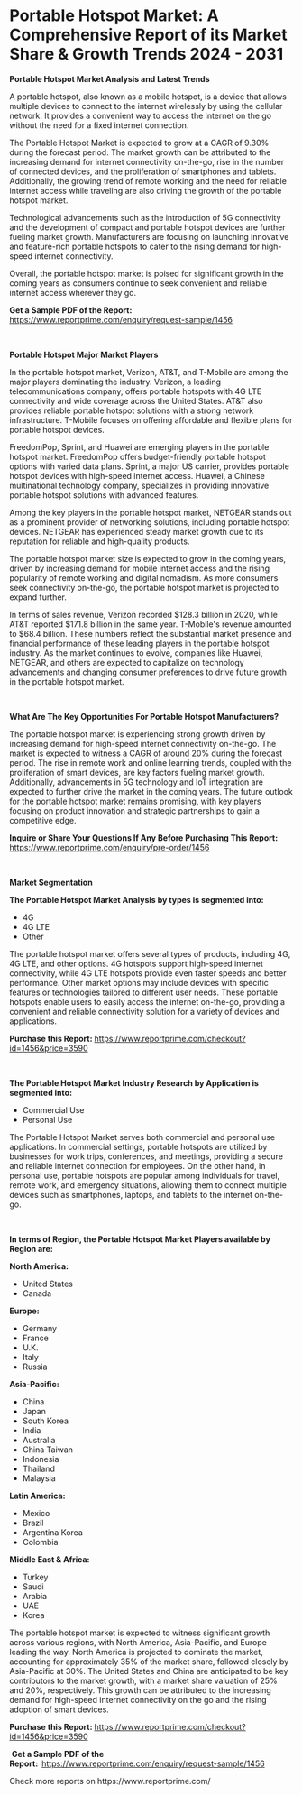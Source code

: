 <p><h1>Portable Hotspot Market: A Comprehensive Report of its Market Share & Growth Trends 2024 - 2031</h1></p><p><strong>Portable Hotspot Market Analysis and Latest Trends</strong></p>
<p><p>A portable hotspot, also known as a mobile hotspot, is a device that allows multiple devices to connect to the internet wirelessly by using the cellular network. It provides a convenient way to access the internet on the go without the need for a fixed internet connection.</p><p>The Portable Hotspot Market is expected to grow at a CAGR of 9.30% during the forecast period. The market growth can be attributed to the increasing demand for internet connectivity on-the-go, rise in the number of connected devices, and the proliferation of smartphones and tablets. Additionally, the growing trend of remote working and the need for reliable internet access while traveling are also driving the growth of the portable hotspot market.</p><p>Technological advancements such as the introduction of 5G connectivity and the development of compact and portable hotspot devices are further fueling market growth. Manufacturers are focusing on launching innovative and feature-rich portable hotspots to cater to the rising demand for high-speed internet connectivity.</p><p>Overall, the portable hotspot market is poised for significant growth in the coming years as consumers continue to seek convenient and reliable internet access wherever they go.</p></p>
<p><strong>Get a Sample PDF of the Report:&nbsp;</strong> <a href="https://www.reportprime.com/enquiry/request-sample/1456">https://www.reportprime.com/enquiry/request-sample/1456</a></p>
<p>&nbsp;</p>
<p><strong>Portable Hotspot Major Market Players</strong></p>
<p><p>In the portable hotspot market, Verizon, AT&T, and T-Mobile are among the major players dominating the industry. Verizon, a leading telecommunications company, offers portable hotspots with 4G LTE connectivity and wide coverage across the United States. AT&T also provides reliable portable hotspot solutions with a strong network infrastructure. T-Mobile focuses on offering affordable and flexible plans for portable hotspot devices.</p><p>FreedomPop, Sprint, and Huawei are emerging players in the portable hotspot market. FreedomPop offers budget-friendly portable hotspot options with varied data plans. Sprint, a major US carrier, provides portable hotspot devices with high-speed internet access. Huawei, a Chinese multinational technology company, specializes in providing innovative portable hotspot solutions with advanced features.</p><p>Among the key players in the portable hotspot market, NETGEAR stands out as a prominent provider of networking solutions, including portable hotspot devices. NETGEAR has experienced steady market growth due to its reputation for reliable and high-quality products.</p><p>The portable hotspot market size is expected to grow in the coming years, driven by increasing demand for mobile internet access and the rising popularity of remote working and digital nomadism. As more consumers seek connectivity on-the-go, the portable hotspot market is projected to expand further.</p><p>In terms of sales revenue, Verizon recorded $128.3 billion in 2020, while AT&T reported $171.8 billion in the same year. T-Mobile's revenue amounted to $68.4 billion. These numbers reflect the substantial market presence and financial performance of these leading players in the portable hotspot industry. As the market continues to evolve, companies like Huawei, NETGEAR, and others are expected to capitalize on technology advancements and changing consumer preferences to drive future growth in the portable hotspot market.</p></p>
<p>&nbsp;</p>
<p><strong>What Are The Key Opportunities For Portable Hotspot Manufacturers?</strong></p>
<p><p>The portable hotspot market is experiencing strong growth driven by increasing demand for high-speed internet connectivity on-the-go. The market is expected to witness a CAGR of around 20% during the forecast period. The rise in remote work and online learning trends, coupled with the proliferation of smart devices, are key factors fueling market growth. Additionally, advancements in 5G technology and IoT integration are expected to further drive the market in the coming years. The future outlook for the portable hotspot market remains promising, with key players focusing on product innovation and strategic partnerships to gain a competitive edge.</p></p>
<p><strong>Inquire or Share Your Questions If Any Before Purchasing This Report:</strong> <a href="https://www.reportprime.com/enquiry/pre-order/1456">https://www.reportprime.com/enquiry/pre-order/1456</a></p>
<p>&nbsp;</p>
<p><strong>Market Segmentation</strong></p>
<p><strong>The Portable Hotspot Market Analysis by types is segmented into:</strong></p>
<p><ul><li>4G</li><li>4G LTE</li><li>Other</li></ul></p>
<p><p>The portable hotspot market offers several types of products, including 4G, 4G LTE, and other options. 4G hotspots support high-speed internet connectivity, while 4G LTE hotspots provide even faster speeds and better performance. Other market options may include devices with specific features or technologies tailored to different user needs. These portable hotspots enable users to easily access the internet on-the-go, providing a convenient and reliable connectivity solution for a variety of devices and applications.</p></p>
<p><strong>Purchase this Report:&nbsp;</strong><a href="https://www.reportprime.com/checkout?id=1456&price=3590">https://www.reportprime.com/checkout?id=1456&price=3590</a></p>
<p>&nbsp;</p>
<p><strong>The Portable Hotspot Market Industry Research by Application is segmented into:</strong></p>
<p><ul><li>Commercial Use</li><li>Personal Use</li></ul></p>
<p><p>The Portable Hotspot Market serves both commercial and personal use applications. In commercial settings, portable hotspots are utilized by businesses for work trips, conferences, and meetings, providing a secure and reliable internet connection for employees. On the other hand, in personal use, portable hotspots are popular among individuals for travel, remote work, and emergency situations, allowing them to connect multiple devices such as smartphones, laptops, and tablets to the internet on-the-go.</p></p>
<p>&nbsp;</p>
<p><strong>In terms of Region, the Portable Hotspot Market Players available by Region are:</strong></p>
<p>
    <p> <strong> North America: </strong>
        <ul>
            <li>United States</li>
            <li>Canada</li>
        </ul>
        </p> 
    <p> <strong> Europe: </strong>
        <ul>
            <li>Germany</li>
            <li>France</li>
            <li>U.K.</li>
            <li>Italy</li>
            <li>Russia</li>
        </ul>
        </p> 
    <p> <strong> Asia-Pacific: </strong>
        <ul>
            <li>China</li>
            <li>Japan</li>
            <li>South Korea</li>
            <li>India</li>
            <li>Australia</li>
            <li>China Taiwan</li>
            <li>Indonesia</li>
            <li>Thailand</li>
            <li>Malaysia</li>
        </ul>
        </p> 
    <p> <strong> Latin America: </strong>
        <ul>
            <li>Mexico</li>
            <li>Brazil</li>
            <li>Argentina Korea</li>
            <li>Colombia</li>
        </ul>
        </p> 
    <p> <strong> Middle East & Africa: </strong>
        <ul>
            <li>Turkey</li>
            <li>Saudi</li>
            <li>Arabia</li>
            <li>UAE</li>
            <li>Korea</li>
        </ul>
    </p>
    </p>
<p><p>The portable hotspot market is expected to witness significant growth across various regions, with North America, Asia-Pacific, and Europe leading the way. North America is projected to dominate the market, accounting for approximately 35% of the market share, followed closely by Asia-Pacific at 30%. The United States and China are anticipated to be key contributors to the market growth, with a market share valuation of 25% and 20%, respectively. This growth can be attributed to the increasing demand for high-speed internet connectivity on the go and the rising adoption of smart devices.</p></p>
<p><strong>Purchase this Report: </strong><a href="https://www.reportprime.com/checkout?id=1456&price=3590">https://www.reportprime.com/checkout?id=1456&price=3590</a></p>
<p>&nbsp;<strong>Get a Sample PDF of the Report:&nbsp;&nbsp;</strong><a href="https://www.reportprime.com/enquiry/request-sample/1456">https://www.reportprime.com/enquiry/request-sample/1456</a></p>
<p><strong></strong></p>
<p>Check more reports on https://www.reportprime.com/</p>